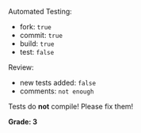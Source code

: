 Automated Testing:
  * fork: `true`
  * commit: `true`
  * build: `true`
  * test: `false`

Review:
  * new tests added: `false`
  * comments: `not enough`

Tests do **not** compile! Please fix them!

**Grade: 3**
